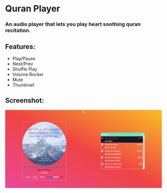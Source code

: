 # Quran Player

### An audio player that lets you play heart soothing quran recitation.

## Features:

- Play/Pause
- Next/Prev
- Shuffle Play
- Volume Rocker
- Mute
- Thumbnail

## Screenshot:

![screenshot](/public/img/Quran-Player.png)
